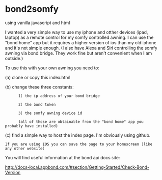 # bond2somfy

using vanilla javascript and html

I wanted a very simple way to use my iphone and otther devices (ipad, laptop) as a remote control for my somfy controlled awning. I can use the "bond home" app but it requires a higher version of ios than my old iphone and it's not simple enough. (I also have Alexa and Siri controlling the somfy awning via bond bridge. They work fine but aren't convenient when I am outside.)


To use this with your own awning you need to:

(a) clone or copy this index.html

(b) change these three constants:

          1) the ip address of your bond bridge
          
          2) the bond token
          
          3) the somfy awning device id
          
          (all of those are obtainable from the "bond home" app you probably have installed)
          
          
  (c) find a simple way to host the index page. I'm obviously using github.      
  
    If you are using IOS you can save the page to your homescreen (like any other website)      
          

You will find useful information at the bond api docs site:

http://docs-local.appbond.com/#section/Getting-Started/Check-Bond-Version
